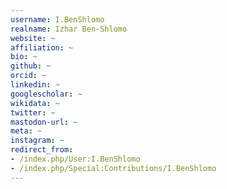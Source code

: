 ```yaml
---
username: I.BenShlomo
realname: Izhar Ben-Shlomo
website: ~
affiliation: ~
bio: ~
github: ~
orcid: ~
linkedin: ~
googlescholar: ~
wikidata: ~
twitter: ~
mastodon-url: ~
meta: ~
instagram: ~
redirect_from:
- /index.php/User:I.BenShlomo
- /index.php/Special:Contributions/I.BenShlomo
---
```

